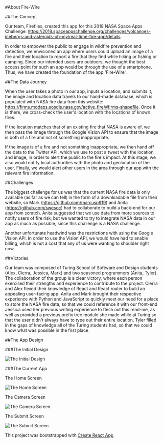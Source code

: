 #About Fire-Wire

##The Concept

Our team, Fireflies, created this app for this 2018 NASA Space Apps Challenge: https://2018.spaceappschallenge.org/challenges/volcanoes-icebergs-and-asteroids-oh-my/real-time-fire-app/details

In order to empower the public to engage in wildfire prevention and detection, we envisioned an app where users could upload an image of a fire and their location to report a fire that they find while hiking or fishing or camping. Since our intended users are outdoors, we thought the best access point for such an app would be through the use of a smartphone. Thus, we have created the foundation of the app 'Fire-Wire'.

##The Data Journey

When the user takes a photo in our app, inputs a location, and submits it, the image and location data travels to our hand-made database, which is populated with NASA fire data from this website: https://firms.modaps.eosdis.nasa.gov/active_fire/#firms-shapefile. Once it is there, we cross-check the user's location with the locations of known fires. 

If the location matches that of an existing fire that NASA is aware of, we then pass the image through the Google Vision API to ensure that the image is both of a fire and not of something inappropriate. 

If the image is of a fire and not something inappropriate, we then hand off the data to the Twitter API, which we use to post a tweet with the location and image, in order to alert the public to the fire's impact. At this stage, we also would notify local authorities with the photo and geolocation of the user. Finally, we would alert other users in the area through our app with the relevant fire information.

##Challenges

The biggest challenge for us was that the current NASA fire data is only available (as far as we can tell) in the form of a downloadable file from their website, so Mark (https://github.com/marcusp619) and Anita (https://github.com/swesoc) had to collaborate to build a back-end for our app from scratch. Anita suggested that we use data from more sources to notify users of fire risk, but we wanted to try to integrate NASA data in our app as much as possible, since this challenge is a NASA challenge.

Another unfortunate headwind was the restrictions with using the Google Vision API. In order to use the Vision API, we would have had to enable billing, which is not a cost that any of us were wanting to shoulder right now.

##Victories

Our team was composed of Turing School of Software and Design students (Alex, Cierra, Jessica, Mark) and two seasoned programmers (Anita, Tyler). The collaboration of the group is a clear victory, where each person exercised their strengths and experience to contribute to the project. Cierra and Alex flexed their knowledge of React and React router to build an appealing user-facing app. Anita and Mark brought their respective experience with Python and JavaScript to quickly meet our need for a place to store the NASA fire data, so that we could reference it with our front-end. Jessica used her previous writing experience to flesh out this read-me, as well as provided a previous prefix tree module she made while at Turing so that the user didn't always have to type out their entire location. Tyler filled in the gaps of knowledge all of the Turing students had, so that we could know what was possible in the first place.

##The App Design

###The Initial Design

![The Initial Design](wireframe.png)

###The Current App

The Home Screen

![The Home Screen](homescreen.png)

The Camera Screen

![The Camera Screen](camerascreen.png)

The Submit Screen

![The Submit Screen](submitscreen.png)

This project was bootstrapped with [Create React App](https://github.com/facebook/create-react-app).
